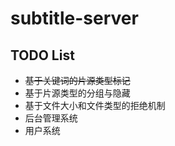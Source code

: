 # subtitle-server
## TODO List
+ ~~基于关键词的片源类型标记~~
+ 基于片源类型的分组与隐藏
+ 基于文件大小和文件类型的拒绝机制
+ 后台管理系统
+ 用户系统
